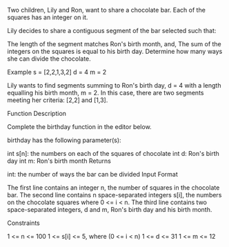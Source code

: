 Two children, Lily and Ron, want to share a chocolate bar. Each of the squares has an integer on it.

Lily decides to share a contiguous segment of the bar selected such that:

The length of the segment matches Ron's birth month, and,
The sum of the integers on the squares is equal to his birth day.
Determine how many ways she can divide the chocolate.

Example
s = [2,2,1,3,2]
d = 4
m = 2


Lily wants to find segments summing to Ron's birth day, d = 4
with a length equalling his birth month, m = 2. In this case, there
are two segments meeting her criteria: [2,2] and [1,3].

Function Description

Complete the birthday function in the editor below.

birthday has the following parameter(s):

int s[n]: the numbers on each of the squares of chocolate
int d: Ron's birth day
int m: Ron's birth month
Returns

int: the number of ways the bar can be divided
Input Format

The first line contains an integer n, the number of squares in the chocolate bar.
The second line contains n space-separated integers s[i], the numbers on the chocolate squares where 0 <= i < n.
The third line contains two space-separated integers, d and m, Ron's birth day and his birth month.

Constraints

1 <= n <= 100
1 <= s[i] <= 5, where (0 <= i < n)
1 <= d <= 31
1 <= m <= 12
